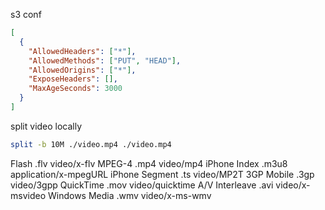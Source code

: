 s3 conf

```json
[
  {
    "AllowedHeaders": ["*"],
    "AllowedMethods": ["PUT", "HEAD"],
    "AllowedOrigins": ["*"],
    "ExposeHeaders": [],
    "MaxAgeSeconds": 3000
  }
]
```

split video locally

```bash
split -b 10M ./video.mp4 ./video.mp4
```

Flash .flv video/x-flv
MPEG-4 .mp4 video/mp4
iPhone Index .m3u8 application/x-mpegURL
iPhone Segment .ts video/MP2T
3GP Mobile .3gp video/3gpp
QuickTime .mov video/quicktime
A/V Interleave .avi video/x-msvideo
Windows Media .wmv video/x-ms-wmv
